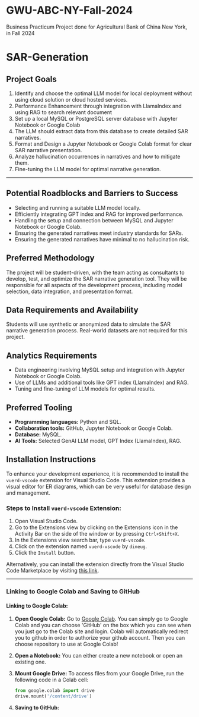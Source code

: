 # GWU-ABC-NY-Fall-2024
Business Practicum Project done for Agricultural Bank of China New York, in Fall 2024


# SAR-Generation

## Project Goals
1. Identify and choose the optimal LLM model for local deployment without using cloud solution or cloud hosted services. 
2. Performance Enhancement through integration with LlamaIndex and using RAG to search relevant document
3. Set up a local MySQL or PostgreSQL server database with Jupyter Notebook or Google Colab 
4. The LLM should extract data from this database to create detailed SAR narratives.
5. Format and Design a Jupyter Notebook or Google Colab format for clear SAR narrative presentation.
6. Analyze hallucination occurrences in narratives and how to mitigate them. 
7. Fine-tuning the LLM model for optimal narrative generation.


---

## Potential Roadblocks and Barriers to Success
- Selecting and running a suitable LLM model locally.
- Efficiently integrating GPT index and RAG for improved performance.
- Handling the setup and connection between MySQL and Jupyter Notebook or Google Colab.
- Ensuring the generated narratives meet industry standards for SARs.
- Ensuring the generated narratives have minimal to no hallucination risk.

## Preferred Methodology
The project will be student-driven, with the team acting as consultants to develop, test, and optimize the SAR narrative generation tool. They will be responsible for all aspects of the development process, including model selection, data integration, and presentation format.

## Data Requirements and Availability
Students will use synthetic or anonymized data to simulate the SAR narrative generation process. Real-world datasets are not required for this project.

## Analytics Requirements
- Data engineering involving MySQL setup and integration with Jupyter Notebook or Google Colab.
- Use of LLMs and additional tools like GPT index (LlamaIndex) and RAG.
- Tuning and fine-tuning of LLM models for optimal results.

## Preferred Tooling
- **Programming languages:** Python and SQL.
- **Collaboration tools:** GitHub, Jupyter Notebook or Google Colab.
- **Database:** MySQL.
- **AI Tools:** Selected GenAI LLM model, GPT Index (LlamaIndex), RAG.


## Installation Instructions
To enhance your development experience, it is recommended to install the `vuerd-vscode` extension for Visual Studio Code. This extension provides a visual editor for ER diagrams, which can be very useful for database design and management.

### Steps to Install `vuerd-vscode` Extension:
1. Open Visual Studio Code.
2. Go to the Extensions view by clicking on the Extensions icon in the Activity Bar on the side of the window or by pressing `Ctrl+Shift+X`.
3. In the Extensions view search bar, type `vuerd-vscode`.
4. Click on the extension named `vuerd-vscode` by `dineug`.
5. Click the `Install` button.

Alternatively, you can install the extension directly from the Visual Studio Code Marketplace by visiting [this link](https://marketplace.visualstudio.com/items?itemName=dineug.vuerd-vscode).

---

### Linking to Google Colab and Saving to GitHub

#### Linking to Google Colab:
1. **Open Google Colab:**
   Go to [Google Colab](https://colab.research.google.com/).
   You can simply go to Google Colab and you can choose 'GitHub' on the box which you can see when you just go to the Colab site and login. 
   Colab will automatically redirect you to github in order to authorize your github account. Then you can choose repository to use at Google Colab!

2. **Open a Notebook:**
   You can either create a new notebook or open an existing one.

3. **Mount Google Drive:**
   To access files from your Google Drive, run the following code in a Colab cell:
   ```python
   from google.colab import drive
   drive.mount('/content/drive')

4. **Saving to GitHub:**


